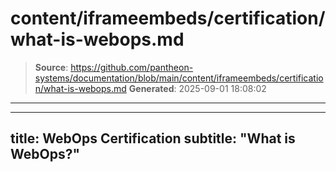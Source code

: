 # content/iframeembeds/certification/what-is-webops.md

> **Source**: https://github.com/pantheon-systems/documentation/blob/main/content/iframeembeds/certification/what-is-webops.md
> **Generated**: 2025-09-01 18:08:02

---

---
title: WebOps Certification
subtitle: "What is WebOps?"
---

<Partial file="certification-guide/what-is-webops.md" />
